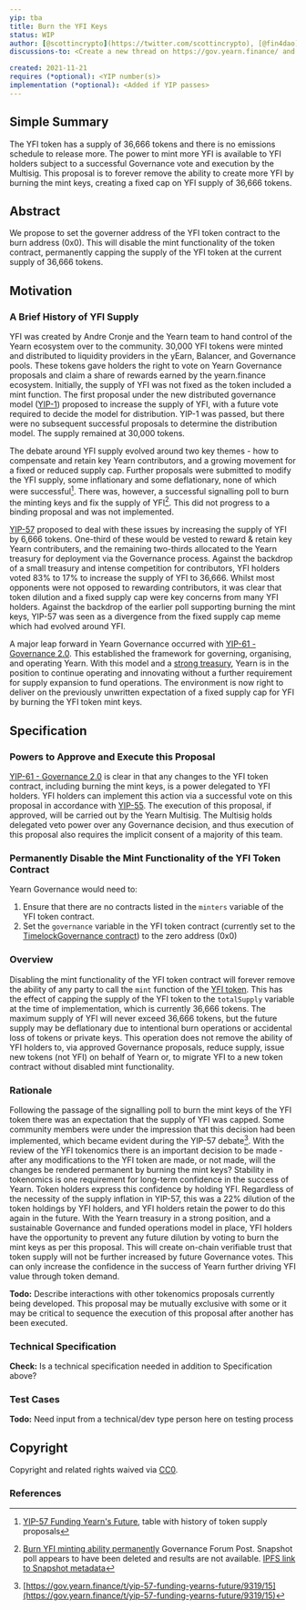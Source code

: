 ```yaml
---
yip: tba
title: Burn the YFI Keys
status: WIP
author: [@scottincrypto](https://twitter.com/scottincrypto), [@fin4dao](https://gov.yearn.finance/u/fin4dao)
discussions-to: <Create a new thread on https://gov.yearn.finance/ and drop the link here>

created: 2021-11-21
requires (*optional): <YIP number(s)>
implementation (*optional): <Added if YIP passes>
---
```


<!--You can leave these HTML comments in your merged YIP and delete the visible duplicate text guides, they will not appear and may be helpful to refer to if you edit it again. This is the suggested template for new YIPs. Note that an YIP number will be assigned by an editor. When opening a pull request to submit your YIP, please use an abbreviated title in the filename, `yip-draft_title_abbrev.md`. The title should be 44 characters or less.-->


## Simple Summary

<!--"If you can't explain it simply, you don't understand it well enough." Simply describe the outcome the proposed changes intends to achieve. This should be non-technical and accessible to a casual community member.-->

The YFI token has a supply of 36,666 tokens and there is no emissions schedule to release more.  The power to mint more YFI is available to YFI holders subject to a successful Governance vote and execution by the Multisig.  This proposal is to forever remove the ability to create more YFI by burning the mint keys, creating a fixed cap on YFI supply of 36,666 tokens.

## Abstract

<!--A short (~200 word) description of the proposed change, the abstract should clearly describe the proposed change. This is what *will* be done if the YIP is implemented, not *why* it should be done or *how* it will be done. If the YIP proposes deploying a new contract, write, "we propose to deploy a new contract that will do x".-->

We propose to set the governer address of the YFI token contract to the burn address (0x0).  This will disable the mint functionality of the token contract, permanently capping the supply of the YFI token at the current supply of 36,666 tokens.


## Motivation

<!--This is the problem statement. This is the *why* of the YIP. It should clearly explain *why* the current state of the protocol is inadequate.  It is critical that you explain *why* the change is needed, if the YIP proposes changing how something is calculated, you must address *why* the current calculation is innaccurate or wrong. This is not the place to describe how the YIP will address the issue!-->

### A Brief History of YFI Supply
YFI was created by Andre Cronje and the Yearn team to hand control of the Yearn ecosystem over to the community.  30,000 YFI tokens were minted and distributed to liquidity providers in the yEarn, Balancer, and Governance pools.  These tokens gave holders the right to vote on Yearn Governance proposals and claim a share of rewards earned by the yearn.finance ecosystem.  Initially, the supply of YFI was not fixed as the token included a mint function. The first proposal under the new distributed governance model ([YIP-1](https://gov.yearn.finance/t/proposal-0-yfi-supply/24)) proposed to increase the supply of YFI, with a future vote required to decide the model for distribution.  YIP-1 was passed, but there were no subsequent successful proposals to determine the distribution model.  The supply remained at 30,000 tokens.

The debate around YFI supply evolved around two key themes - how to compensate and retain key Yearn contributors, and a growing movement for a fixed or reduced supply cap.  Further proposals were submitted to modify the YFI supply, some inflationary and some deflationary, none of which were successful[^1].  There was, however, a successful signalling poll to burn the minting keys and fix the supply of YFI[^2].  This did not progress to a binding proposal and was not implemented.  

[YIP-57](https://gov.yearn.finance/t/yip-57-funding-yearns-future/9319) proposed to deal with these issues by increasing the supply of YFI by 6,666 tokens.  One-third of these would be vested to reward & retain key Yearn contributers, and the remaining two-thirds allocated to the Yearn treasury for deployment via the Governance process.  Against the backdrop of a small treasury and intense competition for contributors, YFI holders voted 83% to 17% to increase the supply of YFI to 36,666.  Whilst most opponents were not opposed to rewarding contributors, it was clear that token dilution and a fixed supply cap were key concerns from many YFI holders.  Against the backdrop of the earlier poll supporting burning the mint keys, YIP-57 was seen as a divergence from the fixed supply cap meme which had evolved around YFI.  

A major leap forward in Yearn Governance occurred with [YIP-61 - Governance 2.0](https://gov.yearn.finance/t/yip-61-governance-2-0/10460).  This established the framework for governing, organising, and operating Yearn.  With this model and a [strong treasury](https://twitter.com/bantg/status/1461910717494398983), Yearn is in the position to continue operating and innovating without a further requirement for supply expansion to fund operations.  The environment is now right to deliver on the previously unwritten expectation of a fixed supply cap for YFI by burning the YFI token mint keys.
  


## Specification

<!--The specification should describe the syntax and semantics of any new feature, there are five sections-->
### Powers to Approve and Execute this Proposal
[YIP-61 - Governance 2.0](https://github.com/yearn/YIPS/blob/master/YIPS/yip-61.md#decision-making-powers) is clear in that any changes to the YFI token contract, including burning the mint keys, is a power delegated to YFI holders.  YFI holders can implement this action via a successful vote on this proposal in accordance with [YIP-55](https://github.com/yearn/YIPS/blob/master/YIPS/yip-55.md).  The execution of this proposal, if approved, will be carried out by the Yearn Multisig.  The Multisig holds delegated veto power over any Governance decision, and thus execution of this proposal also requires the implicit consent of a majority of this team.
  
  
### Permanently Disable the Mint Functionality of the YFI Token Contract
Yearn Governance would need to:
  1. Ensure that there are no contracts listed in the `minters` variable of the YFI token contract. 
  2. Set the `governance` variable in the YFI token contract (currently set to the [TimelockGovernance contract](https://etherscan.io/address/0x026d4b8d693f6c446782c2c61ee357ec561dfb61)) to the zero address (0x0)


### Overview

<!--This is a high level overview of *how* the YIP will solve the problem. The overview should clearly describe how the new feature will be implemented.-->
Disabling the mint functionality of the YFI token contract will forever remove the ability of any party to call the `mint` function of the [YFI token](https://etherscan.io/address/0x0bc529c00C6401aEF6D220BE8C6Ea1667F6Ad93e).  This has the effect of capping the supply of the YFI token to the `totalSupply` variable at the time of implementation, which is currently 36,666 tokens.  The maximum supply of YFI will never exceed 36,666 tokens, but the future supply may be deflationary due to intentional burn operations or accidental loss of tokens or private keys.  This operation does not remove the ability of YFI holders to, via approved Governance proposals, reduce supply, issue new tokens (not YFI) on behalf of Yearn or, to migrate YFI to a new token contract without disabled mint functionality.


### Rationale

<!--This is where you explain the reasoning behind how you propose to solve the problem. Why did you propose to implement the change in this way, what were the considerations and trade-offs. The rationale fleshes out what motivated the design and why particular design decisions were made. It should describe alternate designs that were considered and related work. The rationale may also provide evidence of consensus within the community, and should discuss important objections or concerns raised during discussion.-->

Following the passage of the signalling poll to burn the mint keys of the YFI token there was an expectation that the supply of YFI was capped. Some community members were under the impression that this decision had been implemented, which became evident during the YIP-57 debate[^3].  With the review of the YFI tokenomics there is an important decision to be made - after any modifications to the YFI token are made, or not made, will the changes be rendered permanent by burning the mint keys?  Stability in tokenomics is one requirement for long-term confidence in the success of Yearn.  Token holders express this confidence by holding YFI.  Regardless of the necessity of the supply inflation in YIP-57, this was a 22% dilution of the token holdings by YFI holders, and YFI holders retain the power to do this again in the future.  With the Yearn treasury in a strong position, and a sustainable Governance and funded operations model in place, YFI holders have the opportunity to prevent any future dilution by voting to burn the mint keys as per this proposal.  This will create on-chain verifiable trust that token supply will not be further increased by future Governance votes.  This can only increase the confidence in the success of Yearn further driving YFI value through token demand.
  
**Todo:**  Describe interactions with other tokenomics proposals currently being developed.  This proposal may be mutually exclusive with some or it may be critical to sequence the execution of this proposal after another has been executed.


### Technical Specification

<!--The technical specification should outline the public API of the changes proposed. That is, changes to any of the interfaces Yearn Finance currently exposes or the creations of new ones.-->

**Check:**  Is a technical specification needed in addition to Specification above?

### Test Cases

<!--Test cases for an implementation are mandatory for YIPs but can be included with the implementation..-->
**Todo:**  Need input from a technical/dev type person here on testing process

## Copyright

Copyright and related rights waived via [CC0](https://creativecommons.org/publicdomain/zero/1.0/).

  
### References
  [^1]: [YIP-57 Funding Yearn's Future](https://github.com/yearn/YIPS/blob/master/YIPS/yip-57.md#previous-proposals), table with history of token supply proposals
  [^2]: [Burn YFI minting ability permanently](https://gov.yearn.finance/t/burn-yfi-minting-ability-permanently/5377) Governance Forum Post.  Snapshot poll appears to have been deleted and results are not available.  [IPFS link to Snapshot metadata](https://cloudflare-ipfs.com/ipfs/QmXywy67BG2rMwaMnfWWP5op6MWPdYUU3RPxD38WdxkN57)
  [^3]: [https://gov.yearn.finance/t/yip-57-funding-yearns-future/9319/15](https://gov.yearn.finance/t/yip-57-funding-yearns-future/9319/15)
